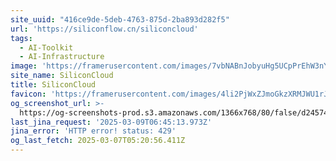 ```yaml
---
site_uuid: "416ce9de-5deb-4763-875d-2ba893d282f5"
url: 'https://siliconflow.cn/siliconcloud'
tags:
  - AI-Toolkit
  - AI-Infrastructure
image: 'https://framerusercontent.com/images/7vbNABnJobyuHg5UCpPrEhW3nYY.jpeg'
site_name: SiliconCloud
title: SiliconCloud
favicon: 'https://framerusercontent.com/images/4li2PjWxZJmoGkzXRMJWU1rJmI.svg'
og_screenshot_url: >-
  https://og-screenshots-prod.s3.amazonaws.com/1366x768/80/false/d2457473a4d0ccaf6177e03f2d3769292a1744d50a6c7e48a558612c4f127950.jpeg
last_jina_request: '2025-03-09T06:45:13.973Z'
jina_error: 'HTTP error! status: 429'
og_last_fetch: 2025-03-07T05:20:56.411Z
---
```


